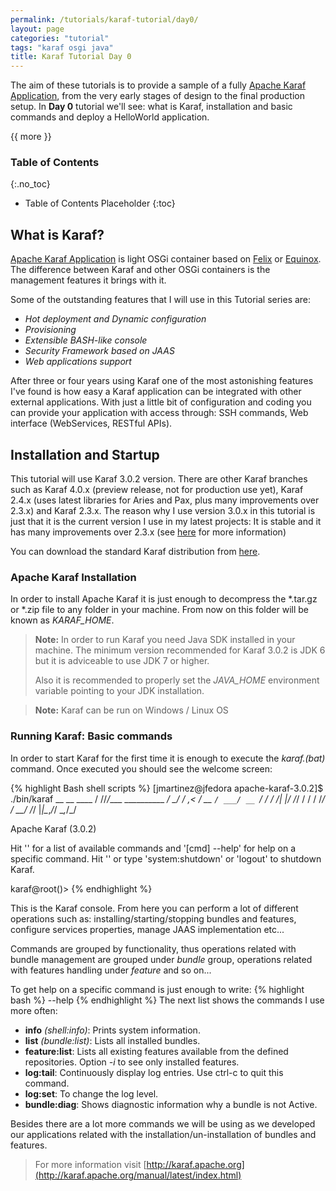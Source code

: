 ```yaml
---
permalink: /tutorials/karaf-tutorial/day0/
layout: page
categories: "tutorial"
tags: "karaf osgi java"
title: Karaf Tutorial Day 0
---
```


The aim of these tutorials is to provide a sample of a fully [Apache Karaf Application](https://karaf.apache.org), from the very early stages of design to the final production setup.
In **Day 0** tutorial we'll see: what is Karaf, installation and basic commands and deploy a  HelloWorld application.

{{ more }}

### Table of Contents
{:.no_toc}

* Table of Contents Placeholder
{:toc}

## What is Karaf?

[Apache Karaf Application](https://karaf.apache.org) is light OSGi container based on [Felix](http://felix.apache.org/)  or [Equinox](http://eclipse.org/equinox/). The difference between Karaf and other OSGi containers is the management features it brings with it.

Some of the outstanding features that I will use in this Tutorial series are:

- *Hot deployment and Dynamic configuration*
- *Provisioning*
- *Extensible BASH-like console*
- *Security Framework based on JAAS*
- *Web applications support*

After three or four years using Karaf one of the most astonishing features I've found is how easy a Karaf application can be integrated with other  external applications. With just a little bit of configuration and coding you can provide your application with access through: SSH commands, Web interface (WebServices, RESTful APIs).

## Installation and Startup

This tutorial will use Karaf 3.0.2 version. There are other Karaf branches such as Karaf 4.0.x (preview release, not for production use yet), Karaf 2.4.x (uses latest libraries for Aries and Pax, plus many improvements over 2.3.x) and Karaf 2.3.x. The reason why I use version 3.0.x in this tutorial is just that it is the current version I use in my latest projects: It is stable and it has many improvements over 2.3.x (see [here](http://www.liquid-reality.de/display/liquid/2013/12/28/10+reasons+to+switch+to+Apache+Karaf+3) for more information)

You can download the standard Karaf distribution from [here](http://karaf.apache.org/index/community/download.html).

### Apache Karaf Installation

In order to install Apache Karaf it is just enough to decompress the *.tar.gz or *.zip file to any folder in your machine. From now on this folder will be known as *KARAF_HOME*.

> **Note:** In order to run Karaf you need Java SDK installed in your machine. The minimum version recommended for Karaf 3.0.2 is JDK 6 but it is adviceable to use JDK 7 or higher.
>
> Also it is recommended to properly set the *JAVA_HOME* environment variable pointing to your JDK installation.

> **Note:** Karaf can be run on Windows / Linux OS



### Running Karaf: Basic commands

In order to start Karaf for the first time it is enough to execute the *karaf.(bat)* command. Once executed you should see the welcome screen:

{% highlight Bash shell scripts %}
[jmartinez@jfedora apache-karaf-3.0.2]$ ./bin/karaf
        __ __                  ____
       / //_/____ __________ _/ __/
      / ,<  / __ `/ ___/ __ `/ /_
     / /| |/ /_/ / /  / /_/ / __/
    /_/ |_|\__,_/_/   \__,_/_/

  Apache Karaf (3.0.2)

Hit '<tab>' for a list of available commands
and '[cmd] --help' for help on a specific command.
Hit '<ctrl-d>' or type 'system:shutdown' or 'logout' to shutdown Karaf.

karaf@root()>
{% endhighlight %}

This is the Karaf console. From here you can perform a lot of different operations such as: installing/starting/stopping bundles and features, configure services properties, manage JAAS implementation etc...

Commands are grouped by functionality, thus operations related with bundle management are grouped under *bundle* group, operations related with features handling under *feature* and so on...

To get help on a specific command is just enough to write:
{% highlight bash %}
<cmd> --help
{% endhighlight %}
The next list shows the commands I use more often:

- **info** *(shell:info)*: Prints system information.
- **list** *(bundle:list)*: Lists all installed bundles.
- **feature:list**: Lists all existing features available from the defined repositories. Option *-i* to see only installed features.
- **log:tail**: Continuously display log entries. Use ctrl-c to quit this command.
- **log:set**: To change the log level.
- **bundle:diag**: Shows diagnostic information why a bundle is not Active.

Besides there are a lot more commands we will be using as we developed our applications related with the installation/un-installation of bundles and features.

> For more information visit [http://karaf.apache.org](http://karaf.apache.org/manual/latest/index.html)
